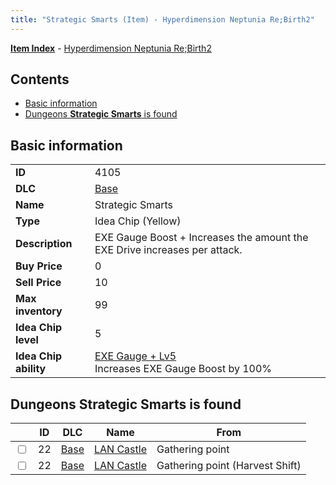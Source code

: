 ```yaml
---
title: "Strategic Smarts (Item) - Hyperdimension Neptunia Re;Birth2"
---
```


[**Item Index**](/neptunia/rb2/item/index.html) - [Hyperdimension Neptunia Re;Birth2](/neptunia/rb2)

## Contents

- [Basic information](#basic-information)
- [Dungeons **Strategic Smarts** is found](#dungeons-strategic-smarts-is-found)

## Basic information

|   |   |
| -- | -- |
| **ID** | 4105 |
| **DLC** | [Base](/neptunia/rb2/dlc/0-base.html) |
| **Name** | Strategic Smarts |
| **Type** | Idea Chip (Yellow) |
| **Description** | EXE Gauge Boost + Increases the amount the EXE Drive increases per attack. |
| **Buy Price** | 0 |
| **Sell Price** | 10 |
| **Max inventory** | 99 |
| **Idea Chip level** | 5 |
| **Idea Chip ability** | [EXE Gauge + Lv5](/neptunia/rb2/ability/0-9504-exe-gauge-lv5.html)<br />Increases EXE Gauge Boost by 100% |

## Dungeons **Strategic Smarts** is found

|    | ID | DLC | Name | From |
| -- | -- | --- | ---- | ---- |
| <input type="checkbox" id="rb2-dungeon-0-22" class="trackbox" /> | 22 | [Base](/neptunia/rb2/dlc/0-base.html) | [LAN Castle](/neptunia/rb2/dungeon/0-22-lan-castle.html) | Gathering point |
| <input type="checkbox" id="rb2-dungeon-0-22" class="trackbox" /> | 22 | [Base](/neptunia/rb2/dlc/0-base.html) | [LAN Castle](/neptunia/rb2/dungeon/0-22-lan-castle.html) | Gathering point (Harvest Shift) |